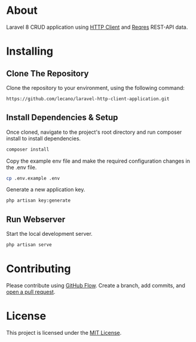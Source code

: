 # About

Laravel 8 CRUD application using [HTTP Client](https://laravel.com/docs/8.x/http-client) and [Reqres](https://reqres.in/) REST-API data.

# Installing

## Clone The Repository

Clone the repository to your environment, using the following command:

```bash
https://github.com/lecano/laravel-http-client-application.git
```

## Install Dependencies & Setup

Once cloned, navigate to the project's root directory and run composer install to install dependencies.

```bash
composer install
```

Copy the example env file and make the required configuration changes in the .env file.

```bash
cp .env.example .env
```

Generate a new application key.

```bash
php artisan key:generate
```

## Run Webserver

Start the local development server.

```bash
php artisan serve
```

# Contributing

Please contribute using [GitHub Flow](https://guides.github.com/introduction/flow). Create a branch, add commits, and [open a pull request](https://github.com/lecano/laravel-http-client-application/compare).

# License

This project is licensed under the [MIT License](https://opensource.org/licenses/MIT).

